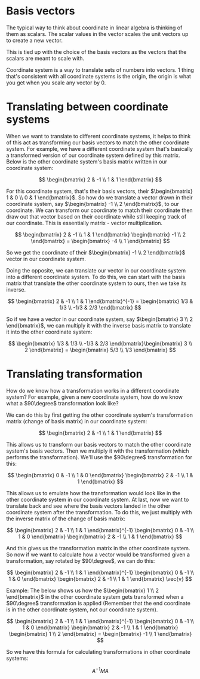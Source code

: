 # Basis vectors

The typical way to think about coordinate in linear algebra is thinking of them as scalars. The scalar values in the vector scales the unit vectors up to create a new vector.

This is tied up with the choice of the basis vectors as the vectors that the scalars are meant to scale with.

Coordinate system is a way to translate sets of numbers into vectors. 1 thing that's consistent with all coordinate systems is the origin, the origin is what you get when you scale any vector by 0.

# Translating between coordinate systems

When we want to translate to different coordinate systems, it helps to think of this act as transforming our basis vectors to match the other coordinate system. For example, we have a different coordinate system that's basically a transformed version of our coordinate system defined by this matrix. Below is the other coordinate system's basis matrix written in our coordinate system:

$$
\begin{bmatrix} 2 & -1 \\ 1 & 1 \end{bmatrix}
$$

For this coordinate system, that's their basis vectors, their $\begin{bmatrix} 1 & 0 \\ 0 & 1 \end{bmatrix}$. So how do we translate a vector drawn in their coordinate system, say $\begin{bmatrix} -1 \\ 2 \end{bmatrix}$, to our coordinate. We can transform our coordinate to match their coordinate then draw out that vector based on their coordinate while still keeping track of our coordinate. This is essentially matrix - vector multiplication.

$$
\begin{bmatrix} 2 & -1 \\ 1 & 1 \end{bmatrix} \begin{bmatrix} -1 \\ 2 \end{bmatrix} = \begin{bmatrix} -4 \\ 1 \end{bmatrix}
$$

So we get the coordinate of their $\begin{bmatrix} -1 \\ 2 \end{bmatrix}$ vector in our coordinate system.

Doing the opposite, we can translate our vector in our coordinate system into a different coordinate system. To do this, we can start with the basis matrix that translate the other coordinate system to ours, then we take its inverse.

$$
\begin{bmatrix} 2 & -1 \\ 1 & 1 \end{bmatrix}^{-1} = \begin{bmatrix} 1/3 & 1/3 \\ -1/3 & 2/3 \end{bmatrix}
$$

So if we have a vector in our coordinate system, say $\begin{bmatrix} 3 \\ 2 \end{bmatrix}$, we can multiply it with the inverse basis matrix to translate it into the other coordinate system:

$$
\begin{bmatrix} 1/3 & 1/3 \\ -1/3 & 2/3 \end{bmatrix}\begin{bmatrix} 3 \\ 2 \end{bmatrix} = \begin{bmatrix} 5/3 \\ 1/3 \end{bmatrix}
$$

# Translating transformation

How do we know how a transformation works in a different coordinate system? For example, given a new coordinate system, how do we know what a $90\degree$ transformation look like?

We can do this by first getting the other coordinate system's transformation matrix (change of basis matrix) in our coordinate system:

$$
\begin{bmatrix} 2 & -1 \\ 1 & 1 \end{bmatrix}
$$

This allows us to transform our basis vectors to match the other coordinate system's basis vectors. Then we multiply it with the transformation (which performs the transformation). We'll use the $90\degree$ transformation for this:

$$
\begin{bmatrix} 0 & -1 \\ 1 & 0 \end{bmatrix}
\begin{bmatrix} 2 & -1 \\ 1 & 1 \end{bmatrix}
$$

This allows us to emulate how the transformation would look like in the other coordinate system in our coordinate system. At last, now we want to translate back and see where the basis vectors landed in the other coordinate system after the transformation. To do this, we just multiply with the inverse matrix of the change of basis matrix:

$$
\begin{bmatrix} 2 & -1 \\ 1 & 1 \end{bmatrix}^{-1}
\begin{bmatrix} 0 & -1 \\ 1 & 0 \end{bmatrix}
\begin{bmatrix} 2 & -1 \\ 1 & 1 \end{bmatrix}
$$

And this gives us the transformation matrix in the other coordinate system. So now if we want to calculate how a vector would be transformed given a transformation, say rotated by $90\degree$, we can do this:

$$
\begin{bmatrix} 2 & -1 \\ 1 & 1 \end{bmatrix}^{-1}
\begin{bmatrix} 0 & -1 \\ 1 & 0 \end{bmatrix}
\begin{bmatrix} 2 & -1 \\ 1 & 1 \end{bmatrix}
\vec{v}
$$

Example: The below shows us how the $\begin{bmatrix} 1 \\ 2 \end{bmatrix}$ in the other coordinate system gets transformed when a $90\degree$ transformation is applied (Remember that the end coordinate is in the other coordinate system, not our coordinate system).

$$
\begin{bmatrix} 2 & -1 \\ 1 & 1 \end{bmatrix}^{-1}
\begin{bmatrix} 0 & -1 \\ 1 & 0 \end{bmatrix}
\begin{bmatrix} 2 & -1 \\ 1 & 1 \end{bmatrix}
\begin{bmatrix} 1 \\ 2 \end{bmatrix} = \begin{bmatrix} -1 \\ 1 \end{bmatrix}
$$

So we have this formula for calculating transformations in other coordinate systems:

$$
A^{-1}MA
$$
